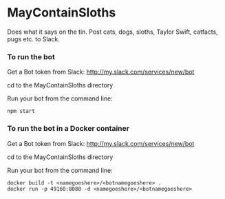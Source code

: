 # MayContainSloths
Does what it says on the tin. Post cats, dogs, sloths, Taylor Swift, catfacts, pugs etc. to Slack.

### To run the bot

Get a Bot token from Slack:
http://my.slack.com/services/new/bot

cd to the MayContainSloths directory

Run your bot from the command line:
```
npm start
```

### To run the bot in a Docker container

Get a Bot token from Slack:
http://my.slack.com/services/new/bot

cd to the MayContainSloths directory

Run your bot from the command line:
```
docker build -t <namegoeshere>/<botnamegoeshere> .
docker run -p 49160:8080 -d <namegoeshere>/<botnamegoeshere>
```